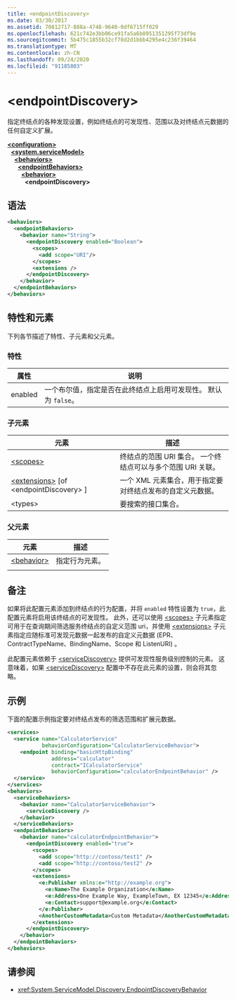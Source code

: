 ```yaml
---
title: <endpointDiscovery>
ms.date: 03/30/2017
ms.assetid: 70812717-888a-4748-9640-0df6715ff029
ms.openlocfilehash: 621c742e3bb06ce91fa5a6b8951351295f73df9e
ms.sourcegitcommit: 5b475c1855b32cf78d2d1bbb4295e4c236f39464
ms.translationtype: MT
ms.contentlocale: zh-CN
ms.lasthandoff: 09/24/2020
ms.locfileid: "91185803"
---
```

# \<endpointDiscovery>

指定终结点的各种发现设置，例如终结点的可发现性、范围以及对终结点元数据的任何自定义扩展。  
  
[**\<configuration>**](../configuration-element.md)\
&nbsp;&nbsp;[**\<system.serviceModel>**](system-servicemodel.md)\
&nbsp;&nbsp;&nbsp;&nbsp;[**\<behaviors>**](behaviors.md)\
&nbsp;&nbsp;&nbsp;&nbsp;&nbsp;&nbsp;[**\<endpointBehaviors>**](endpointbehaviors.md)\
&nbsp;&nbsp;&nbsp;&nbsp;&nbsp;&nbsp;&nbsp;&nbsp;[**\<behavior>**](behavior-of-endpointbehaviors.md)\
&nbsp;&nbsp;&nbsp;&nbsp;&nbsp;&nbsp;&nbsp;&nbsp;&nbsp;&nbsp;**\<endpointDiscovery>**  
  
## <a name="syntax"></a>语法  
  
```xml  
<behaviors>
  <endpointBehaviors>
    <behavior name="String">
      <endpointDiscovery enabled="Boolean">
        <scopes>
          <add scope="URI"/>
        </scopes>
        <extensions />
      </endpointDiscovery>
    </behavior>
  </endpointBehaviors>
</behaviors>
```  
  
## <a name="attributes-and-elements"></a>特性和元素  

 下列各节描述了特性、子元素和父元素。  
  
### <a name="attributes"></a>特性  
  
|属性|说明|  
|---------------|-----------------|  
|enabled|一个布尔值，指定是否在此终结点上启用可发现性。 默认为 `false`。|  
  
### <a name="child-elements"></a>子元素  
  
|元素|描述|  
|-------------|-----------------|  
|[\<scopes>](scopes.md)|终结点的范围 URI 集合。 一个终结点可以与多个范围 URI 关联。|  
|[\<extensions>](extensions.md) [of \<endpointDiscovery> ]|一个 XML 元素集合，用于指定要对终结点发布的自定义元数据。|  
|\<types>|要搜索的接口集合。|  
  
### <a name="parent-elements"></a>父元素  
  
|元素|描述|  
|-------------|-----------------|  
|[\<behavior>](behavior-of-endpointbehaviors.md)|指定行为元素。|  
|||  
  
## <a name="remarks"></a>备注  

 如果将此配置元素添加到终结点的行为配置，并将 `enabled` 特性设置为 `true`，此配置元素将启用该终结点的可发现性。 此外，还可以使用 [\<scopes>](scopes.md) 子元素指定可用于在查询期间筛选服务终结点的自定义范围 uri，并使用 [\<extensions>](extensions.md) 子元素指定应随标准可发现元数据一起发布的自定义元数据 (EPR、ContractTypeName、BindingName、Scope 和 ListenURI) 。  
  
 此配置元素依赖于 [\<serviceDiscovery>](servicediscovery.md) 提供可发现性服务级别控制的元素。 这意味着，如果 [\<serviceDiscovery>](servicediscovery.md) 配置中不存在此元素的设置，则会将其忽略。  
  
## <a name="example"></a>示例  

 下面的配置示例指定要对终结点发布的筛选范围和扩展元数据。  
  
```xml  
<services>
  <service name="CalculatorService"
           behaviorConfiguration="CalculatorServiceBehavior">
    <endpoint binding="basicHttpBinding"
              address="calculator"
              contract="ICalculatorService"
              behaviorConfiguration="calculatorEndpointBehavior" />
  </service>
</services>
<behaviors>
  <serviceBehaviors>
    <behavior name="CalculatorServiceBehavior">
      <serviceDiscovery />
    </behavior>
  </serviceBehaviors>
  <endpointBehaviors>
    <behavior name="calculatorEndpointBehavior">
      <endpointDiscovery enabled="true">
        <scopes>
          <add scope="http://contoso/test1" />
          <add scope="http://contoso/test2" />
        </scopes>
        <extensions>
          <e:Publisher xmlns:e="http://example.org">
            <e:Name>The Example Organization</e:Name>
            <e:Address>One Example Way, ExampleTown, EX 12345</e:Address>
            <e:Contact>support@example.org</e:Contact>
          </e:Publisher>
          <AnotherCustomMetadata>Custom Metadata</AnotherCustomMetadata>
        </extensions>
      </endpointDiscovery>
    </behavior>
  </endpointBehaviors>
</behaviors>
```  
  
## <a name="see-also"></a>请参阅

- <xref:System.ServiceModel.Discovery.EndpointDiscoveryBehavior>
